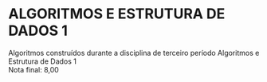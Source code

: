 # ALGORITMOS E ESTRUTURA DE DADOS 1
Algoritmos construídos durante a disciplina de terceiro período Algoritmos e Estrutura de Dados 1  
Nota final: 8,00
